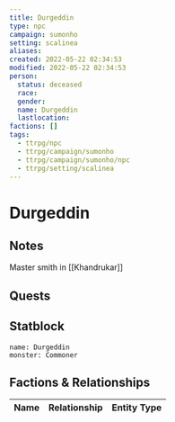 ```yaml
---
title: Durgeddin
type: npc
campaign: sumonho
setting: scalinea
aliases: 
created: 2022-05-22 02:34:53
modified: 2022-05-22 02:34:53
person:
  status: deceased
  race: 
  gender: 
  name: Durgeddin
  lastlocation: 
factions: []
tags:
  - ttrpg/npc
  - ttrpg/campaign/sumonho
  - ttrpg/campaign/sumonho/npc
  - ttrpg/setting/scalinea
---
```


# Durgeddin

## Notes

Master smith in [[Khandrukar]]

## Quests


## Statblock

```statblock
name: Durgeddin
monster: Commoner
```


## Factions & Relationships
| Name | Relationship | Entity Type |
| ---- |:------------:| ----------- |



